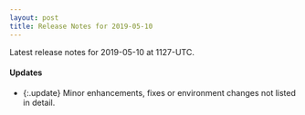 ```yaml
---
layout: post
title: Release Notes for 2019-05-10
---
```


Latest release notes for 2019-05-10 at 1127-UTC.

<div class='updates' markdown='1'>

#### Updates

- {:.update} Minor enhancements, fixes or environment changes not listed in detail.

</div>


